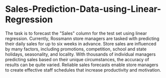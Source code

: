 # Sales-Prediction-Data-using-Linear-Regression
The task is to forecast the "Sales" column for the test set using linear regression. Currently, Rossmann store managers are tasked with predicting their daily sales for up to six weeks in advance. Store sales are influenced by many factors, including promotions, competition, school and state holidays, seasonality, and locality. With thousands of individual managers predicting sales based on their unique circumstances, the accuracy of results can be quite varied. Reliable sales forecasts enable store managers to create effective staff schedules that increase productivity and motivation.
